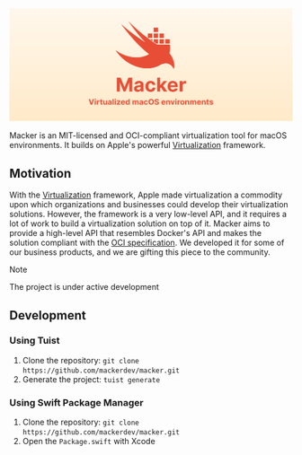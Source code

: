 <img src="assets/header.svg"/>

Macker is an MIT-licensed and OCI-compliant virtualization tool for macOS environments.
It builds on Apple's powerful [Virtualization](https://developer.apple.com/documentation/virtualization) framework.


## Motivation

With the [Virtualization](https://developer.apple.com/documentation/virtualization) framework, Apple made virtualization a commodity upon which organizations and businesses could develop their virtualization solutions. However, the framework is a very low-level API, and it requires a lot of work to build a virtualization solution on top of it. Macker aims to provide a high-level API that resembles Docker's API and makes the solution compliant with the [OCI specification](https://github.com/opencontainers/image-spec). We developed it for some of our business products, and we are gifting this piece to the community.

> [!NOTE]
> The project is under active development

## Development

### Using Tuist

1. Clone the repository: `git clone https://github.com/mackerdev/macker.git`
2. Generate the project: `tuist generate`


### Using Swift Package Manager

1. Clone the repository: `git clone https://github.com/mackerdev/macker.git`
2. Open the `Package.swift` with Xcode